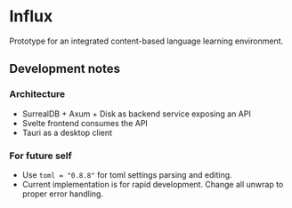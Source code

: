 # Influx

Prototype for an integrated content-based language learning environment.

## Development notes

### Architecture

- SurrealDB + Axum + Disk as backend service exposing an API
- Svelte frontend consumes the API 
- Tauri as a desktop client

### For future self

- Use `toml = "0.8.8"` for toml settings parsing and editing.
- Current implementation is for rapid development. Change all unwrap to proper error handling. 